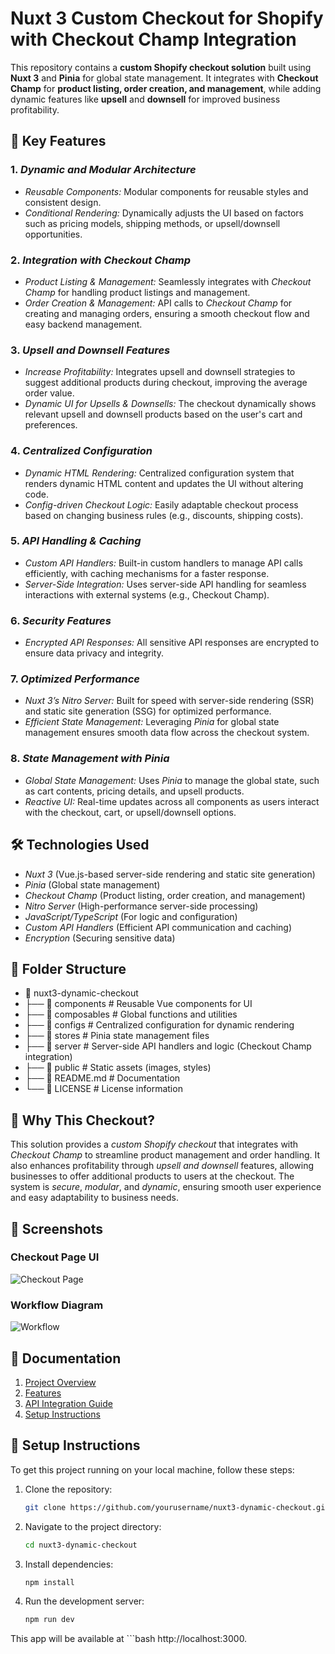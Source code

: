 # Nuxt 3 Custom Checkout for Shopify with Checkout Champ Integration

This repository contains a **custom Shopify checkout solution** built using **Nuxt 3** and **Pinia** for global state management. It integrates with **Checkout Champ** for **product listing, order creation, and management**, while adding dynamic features like **upsell** and **downsell** for improved business profitability.

## 🚀 Key Features

### 1. *Dynamic and Modular Architecture*
- *Reusable Components:* Modular components for reusable styles and consistent design.
- *Conditional Rendering:* Dynamically adjusts the UI based on factors such as pricing models, shipping methods, or upsell/downsell opportunities.

### 2. *Integration with Checkout Champ*
- *Product Listing & Management:* Seamlessly integrates with *Checkout Champ* for handling product listings and management.
- *Order Creation & Management:* API calls to *Checkout Champ* for creating and managing orders, ensuring a smooth checkout flow and easy backend management.

### 3. *Upsell and Downsell Features*
- *Increase Profitability:* Integrates upsell and downsell strategies to suggest additional products during checkout, improving the average order value.
- *Dynamic UI for Upsells & Downsells:* The checkout dynamically shows relevant upsell and downsell products based on the user's cart and preferences.

### 4. *Centralized Configuration*
- *Dynamic HTML Rendering:* Centralized configuration system that renders dynamic HTML content and updates the UI without altering code.
- *Config-driven Checkout Logic:* Easily adaptable checkout process based on changing business rules (e.g., discounts, shipping costs).

### 5. *API Handling & Caching*
- *Custom API Handlers:* Built-in custom handlers to manage API calls efficiently, with caching mechanisms for a faster response.
- *Server-Side Integration:* Uses server-side API handling for seamless interactions with external systems (e.g., Checkout Champ).

### 6. *Security Features*
- *Encrypted API Responses:* All sensitive API responses are encrypted to ensure data privacy and integrity.
  
### 7. *Optimized Performance*
- *Nuxt 3’s Nitro Server:* Built for speed with server-side rendering (SSR) and static site generation (SSG) for optimized performance.
- *Efficient State Management:* Leveraging *Pinia* for global state management ensures smooth data flow across the checkout system.

### 8. *State Management with Pinia*
- *Global State Management:* Uses *Pinia* to manage the global state, such as cart contents, pricing details, and upsell products.
- *Reactive UI:* Real-time updates across all components as users interact with the checkout, cart, or upsell/downsell options.

## 🛠️ Technologies Used
- *Nuxt 3* (Vue.js-based server-side rendering and static site generation)
- *Pinia* (Global state management)
- *Checkout Champ* (Product listing, order creation, and management)
- *Nitro Server* (High-performance server-side processing)
- *JavaScript/TypeScript* (For logic and configuration)
- *Custom API Handlers* (Efficient API communication and caching)
- *Encryption* (Securing sensitive data)

## 📂 Folder Structure
- 📂 nuxt3-dynamic-checkout
- ├── 📁 components         # Reusable Vue components for UI
- ├── 📁 composables         # Global functions and utilities
- ├── 📁 configs             # Centralized configuration for dynamic rendering
- ├── 📁 stores              # Pinia state management files
- ├── 📁 server              # Server-side API handlers and logic (Checkout Champ integration)
- ├── 📁 public              # Static assets (images, styles)
- ├── 📄 README.md           # Documentation
- └── 📄 LICENSE             # License information


## 🌟 Why This Checkout?

This solution provides a *custom Shopify checkout* that integrates with *Checkout Champ* to streamline product management and order handling. It also enhances profitability through *upsell and downsell* features, allowing businesses to offer additional products to users at the checkout. The system is *secure*, *modular*, and *dynamic*, ensuring smooth user experience and easy adaptability to business needs.

## 📸 Screenshots
### Checkout Page UI
![Checkout Page](assets/checkout-ui.png)

### Workflow Diagram
![Workflow](assets/workflow-diagram.png)

## 📖 Documentation
1. [Project Overview](docs/overview.md)
2. [Features](docs/features.md)
3. [API Integration Guide](docs/api-guide.md)
4. [Setup Instructions](docs/setup.md)

## 🔧 Setup Instructions

To get this project running on your local machine, follow these steps:

1. Clone the repository:
   ```bash
   git clone https://github.com/yourusername/nuxt3-dynamic-checkout.git

2. Navigate to the project directory:
   ```bash
   cd nuxt3-dynamic-checkout

3. Install dependencies:
   ```bash
   npm install

4. Run the development server:
   ```bash
   npm run dev

This app will be available at ```bash http://localhost:3000.
